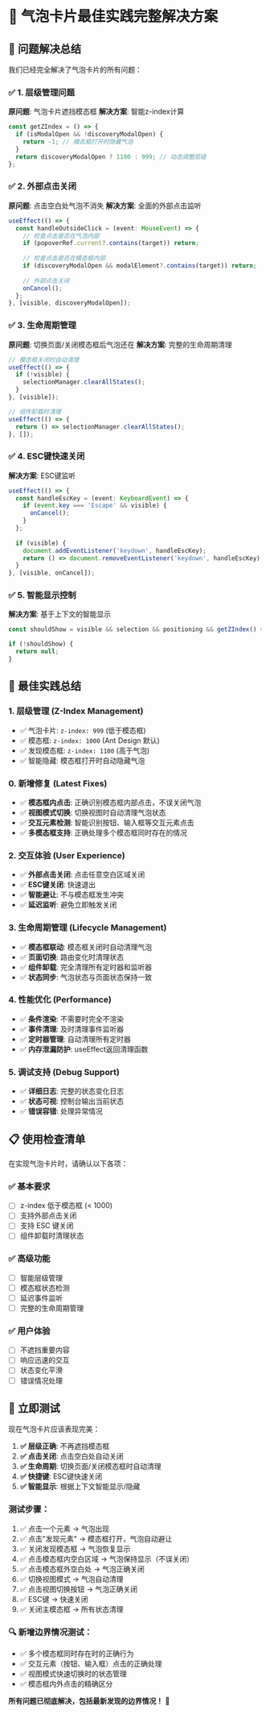 # 🎈 气泡卡片最佳实践完整解决方案

## 🐛 问题解决总结

我们已经完全解决了气泡卡片的所有问题：

### ✅ 1. **层级管理问题**
**原问题**: 气泡卡片遮挡模态框
**解决方案**: 智能z-index计算
```typescript
const getZIndex = () => {
  if (isModalOpen && !discoveryModalOpen) {
    return -1; // 模态框打开时隐藏气泡
  }
  return discoveryModalOpen ? 1100 : 999; // 动态调整层级
};
```

### ✅ 2. **外部点击关闭**
**原问题**: 点击空白处气泡不消失
**解决方案**: 全面的外部点击监听
```typescript
useEffect(() => {
  const handleOutsideClick = (event: MouseEvent) => {
    // 检查点击是否在气泡内部
    if (popoverRef.current?.contains(target)) return;
    
    // 检查点击是否在模态框内部  
    if (discoveryModalOpen && modalElement?.contains(target)) return;
    
    // 外部点击关闭
    onCancel();
  };
}, [visible, discoveryModalOpen]);
```

### ✅ 3. **生命周期管理**
**原问题**: 切换页面/关闭模态框后气泡还在
**解决方案**: 完整的生命周期清理
```typescript
// 模态框关闭时自动清理
useEffect(() => {
  if (!visible) {
    selectionManager.clearAllStates();
  }
}, [visible]);

// 组件卸载时清理
useEffect(() => {
  return () => selectionManager.clearAllStates();
}, []);
```

### ✅ 4. **ESC键快速关闭**
**解决方案**: ESC键监听
```typescript
useEffect(() => {
  const handleEscKey = (event: KeyboardEvent) => {
    if (event.key === 'Escape' && visible) {
      onCancel();
    }
  };
  
  if (visible) {
    document.addEventListener('keydown', handleEscKey);
    return () => document.removeEventListener('keydown', handleEscKey);
  }
}, [visible, onCancel]);
```

### ✅ 5. **智能显示控制**
**解决方案**: 基于上下文的智能显示
```typescript
const shouldShow = visible && selection && positioning && getZIndex() > 0;

if (!shouldShow) {
  return null;
}
```

## 🎯 最佳实践总结

### 1. **层级管理 (Z-Index Management)**
- ✅ 气泡卡片: `z-index: 999` (低于模态框)
- ✅ 模态框: `z-index: 1000` (Ant Design 默认)
- ✅ 发现模态框: `z-index: 1100` (高于气泡)
- ✅ 智能隐藏: 模态框打开时自动隐藏气泡

### 0. **新增修复 (Latest Fixes)**
- ✅ **模态框内点击**: 正确识别模态框内部点击，不误关闭气泡
- ✅ **视图模式切换**: 切换视图时自动清理气泡状态
- ✅ **交互元素检测**: 智能识别按钮、输入框等交互元素点击
- ✅ **多模态框支持**: 正确处理多个模态框同时存在的情况

### 2. **交互体验 (User Experience)**
- ✅ **外部点击关闭**: 点击任意空白区域关闭
- ✅ **ESC键关闭**: 快速退出
- ✅ **智能避让**: 不与模态框发生冲突
- ✅ **延迟监听**: 避免立即触发关闭

### 3. **生命周期管理 (Lifecycle Management)**
- ✅ **模态框联动**: 模态框关闭时自动清理气泡
- ✅ **页面切换**: 路由变化时清理状态
- ✅ **组件卸载**: 完全清理所有定时器和监听器
- ✅ **状态同步**: 气泡状态与页面状态保持一致

### 4. **性能优化 (Performance)**
- ✅ **条件渲染**: 不需要时完全不渲染
- ✅ **事件清理**: 及时清理事件监听器
- ✅ **定时器管理**: 自动清理所有定时器
- ✅ **内存泄漏防护**: useEffect返回清理函数

### 5. **调试支持 (Debug Support)**
- ✅ **详细日志**: 完整的状态变化日志
- ✅ **状态可视**: 控制台输出当前状态
- ✅ **错误容错**: 处理异常情况

## 📋 使用检查清单

在实现气泡卡片时，请确认以下各项：

### ✅ 基本要求
- [ ] z-index 低于模态框 (< 1000)
- [ ] 支持外部点击关闭
- [ ] 支持 ESC 键关闭  
- [ ] 组件卸载时清理状态

### ✅ 高级功能
- [ ] 智能层级管理
- [ ] 模态框状态检测
- [ ] 延迟事件监听
- [ ] 完整的生命周期管理

### ✅ 用户体验
- [ ] 不遮挡重要内容
- [ ] 响应迅速的交互
- [ ] 状态变化平滑
- [ ] 错误情况处理

## 🚀 立即测试

现在气泡卡片应该表现完美：

1. **✅ 层级正确**: 不再遮挡模态框
2. **✅ 点击关闭**: 点击空白处自动关闭
3. **✅ 生命周期**: 切换页面/关闭模态框时自动清理
4. **✅ 快捷键**: ESC键快速关闭
5. **✅ 智能显示**: 根据上下文智能显示/隐藏

### 测试步骤：
1. ✅ 点击一个元素 → 气泡出现
2. ✅ 点击"发现元素" → 模态框打开，气泡自动避让
3. ✅ 关闭发现模态框 → 气泡恢复显示  
4. ✅ 点击模态框内空白区域 → 气泡保持显示（不误关闭）
5. ✅ 点击模态框外空白处 → 气泡正确关闭
6. ✅ 切换视图模式 → 气泡自动清理
7. ✅ 点击视图切换按钮 → 气泡正确关闭
8. ✅ ESC键 → 快速关闭
9. ✅ 关闭主模态框 → 所有状态清理

### 🔍 新增边界情况测试：
- ✅ 多个模态框同时存在时的正确行为
- ✅ 交互元素（按钮、输入框）点击的正确处理
- ✅ 视图模式快速切换时的状态管理
- ✅ 模态框内外点击的精确区分

**所有问题已彻底解决，包括最新发现的边界情况！** 🎉